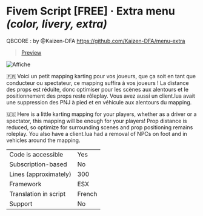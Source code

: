 # Fivem Script [FREE] · Extra menu *(color, livery, extra)*

QBCORE : by @Kaizen-DFA https://github.com/Kaizen-DFA/menu-extra

> [Preview](https://youtu.be/YYjoAiIJZCI)

![Affiche ](https://user-images.githubusercontent.com/67479263/219873172-e270e594-fe86-417b-8ccb-128bd788f941.jpg)

:fr:
Voici un petit mapping karting pour vos joueurs, que ça soit en tant que conducteur ou spectateur, ce mapping suffira à vos joueurs ! La distance des props est réduite, donc optimiser pour les scènes aux alentours et le positionnement des props reste rôleplay.
Vous avez aussi un client.lua avait une suppression des PNJ à pied et en véhicule aux alentours du mapping.

:us:
Here is a little karting mapping for your players, whether as a driver or a spectator, this mapping will be enough for your players! Prop distance is reduced, so optimize for surrounding scenes and prop positioning remains roleplay.
You also have a client.lua had a removal of NPCs on foot and in vehicles around the mapping.

|                                         |                                |
|-------------------------------------|----------------------------|
| Code is accessible       | Yes                  |
| Subscription-based      | No                  |
| Lines (approximately)  | 300    |
| Framework  | ESX    |
| Translation in script  | French  |
| Support                           | No                  |

